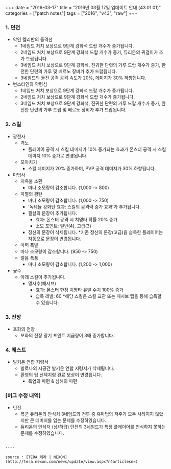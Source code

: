 +++
date = "2016-03-17"
title = "2016년 03월 17일 업데이트 안내 (43.01.01)"
categories = ["patch notes"]
tags = ["2016", "v43", "raw"]
+++

### 1. 던전
- 악인 켈리반의 돌격선
  - 1네임드 처치 보상으로 9단계 강화석 드랍 개수가 증가됩니다.
  - 2네임드 처치 보상으로 9단계 강화석 드랍 개수가 증가, 듀리온의 귀걸이가 추가 드랍됩니다.
  - 3네임드 처치 보상으로 9단계 강화석, 진귀한 단련의 가루 드랍 개수가 증가, 완전한 단련의 가루 및 베르노 장비가 추가 드랍됩니다.
  - 3네임드의 돌진 공격 공격 속도가 20%, 데미지가 30% 하향됩니다.
- 번스타인의 악령섬
  - 1네임드 처치 보상으로 9단계 강화석 드랍 개수가 증가됩니다.
  - 2네임드 처치 보상으로 9단계 강화석 드랍 개수가 증가됩니다.
  - 3네임드 처치 보상으로 9단계 강화석, 진귀한 단련의 가루 드랍 개수가 증가, 완전한 단련의 가루 드랍 및 베르노 장비가 추가 드랍됩니다.

### 2. 스킬
- 광전사
  - 격노
    - 플레이어 공격 시 스킬 데미지가 10% 증가되는 효과가 몬스터 공격 시 스킬 데미지 10% 증가로 변경됩니다.
  - 모아치기
    - 스킬 데미지가 20% 증가하며, PVP 공격 데미지가 30% 하향됩니다.
- 마법사
  - 지옥불 소환
    - 마나 소모량이 감소합니다. (1,000 -> 800) 
  - 파멸의 광탄
    - 마나 소모량이 감소합니다. (1,000 -> 750) 
    - '녹테늄 강화탄 효과: 스킬의 공격력 증가 효과'가 추가됩니다.
    - 필살의 문장이 추가됩니다.
      - 효과: 몬스터 공격 시 치명타 확률 20% 증가 
      - 소모 포인트: 일반(4), 고급(3)
    - 정신의 문장이 삭제됩니다.
    *기존 정신의 문장(고급)을 습득한 플레이어는 자동으로 문장이 변경됩니다.
  - 마력 폭발
   - 마나 소모량이 감소합니다. (950 -> 750) 
  - 얼음 폭풍
    - 마나 소모량이 감소합니다. (1,200 -> 1,000) 
- 궁수
  - 아래 스킬이 추가됩니다.
    - 명사수(패시브)
      - 효과: 몬스터 한정 치명타 유발 수치 100% 증가 
      - 습득 레벨: 60
      *해당 스킬은 스킬 교관 또는 패시브 탭을 통해 습득할 수 있습니다.

### 3. 전장
- 포화의 전장
  - 포화의 전장 광기 포인트 지급량이 3배 증가합니다.

### 4. 퀘스트
- 발키온 연합 지령서
  - 발로나의 시공간 발키온 연합 지령서가 삭제됩니다.
  - 환영의 탑 선택지령 완료 보상이 변경됩니다.
    - 폭염의 파편 & 심해의 파편

### [버그 수정 내역]
- 던전
  - 폭군 듀리온의 안식처 3네임드와 전투 중 흑마법의 저주가 모두 사라지지 않았지만 큰 데미지를 입는 문제를 수정하였습니다.
  - 듀리온의 안식처 (상/하급) 던전의 3네임드가 특정 플레이어를 인식하지 못하는 문제를 수정하였습니다.
```

----

source : [TERA 테라 | NEXON](http://tera.nexon.com/news/update/view.aspx?n4articlesn=)